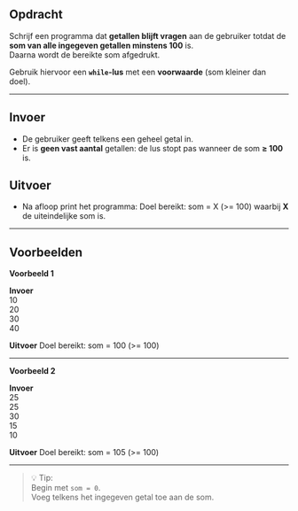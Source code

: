 ## Opdracht  

Schrijf een programma dat **getallen blijft vragen** aan de gebruiker totdat de **som van alle ingegeven getallen minstens 100** is.  
Daarna wordt de bereikte som afgedrukt.

Gebruik hiervoor een **`while`-lus** met een **voorwaarde** (som kleiner dan doel).

---

## Invoer
- De gebruiker geeft telkens een geheel getal in.  
- Er is **geen vast aantal** getallen: de lus stopt pas wanneer de som **≥ 100** is.  

## Uitvoer
- Na afloop print het programma:
Doel bereikt: som = X (>= 100)
waarbij **X** de uiteindelijke som is.

---

## Voorbeelden

**Voorbeeld 1**

**Invoer**  
10  
20  
30  
40  

**Uitvoer**
Doel bereikt: som = 100 (>= 100)

---

**Voorbeeld 2**

**Invoer**  
25  
25  
30  
15  
10  

**Uitvoer**
Doel bereikt: som = 105 (>= 100)

---

> 💡 Tip:  
> Begin met `som = 0`.  
> Voeg telkens het ingegeven getal toe aan de som.
